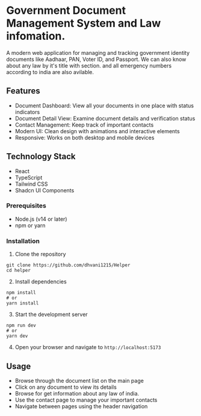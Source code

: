# Government Document Management System and Law infomation.
A modern web application for managing and tracking government identity documents like Aadhaar, PAN, Voter ID, and Passport. We can also know about any law by it's title with section. and all emergency numbers according to india are also avilable.

## Features
- Document Dashboard: View all your documents in one place with status indicators
- Document Detail View: Examine document details and verification status
- Contact Management: Keep track of important contacts
- Modern UI: Clean design with animations and interactive elements
- Responsive: Works on both desktop and mobile devices

## Technology Stack
- React
- TypeScript
- Tailwind CSS
- Shadcn UI Components


### Prerequisites

- Node.js (v14 or later)
- npm or yarn

### Installation

1. Clone the repository
```
git clone https://github.com/dhvani1215/Helper
cd helper
```

2. Install dependencies
```
npm install
# or
yarn install
```

3. Start the development server
```
npm run dev
# or
yarn dev
```

4. Open your browser and navigate to `http://localhost:5173`

## Usage

- Browse through the document list on the main page
- Click on any document to view its details
- Browse for get information about any law of india.
- Use the contact page to manage your important contacts
- Navigate between pages using the header navigation


